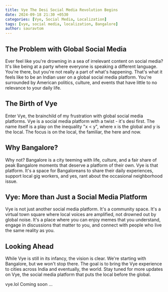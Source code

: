 ```yaml
---
title: Vye The Desi Social Media Revolution Begins
date: 2024-09-18 21:30 +0530
categories: [Vye, Social Media, Localization]
tags: [vye, social media, localization, Bangalore]
author: sauravtom
---
```


## The Problem with Global Social Media

Ever feel like you're drowning in a sea of irrelevant content on social media? It's like being at a party where everyone is speaking a different language. You're there, but you're not really a part of what's happening. That's what it feels like to be an Indian user on a global social media platform. You're surrounded by American politics, culture, and events that have little to no relevance to your daily life.

## The Birth of Vye

Enter Vye, the brainchild of my frustration with global social media platforms. Vye is a social media platform with a twist - it's desi first. The name itself is a play on the inequality "x < y", where x is the global and y is the local. The focus is on the local, the familiar, the here and now.

## Why Bangalore?

Why not? Bangalore is a city teeming with life, culture, and a fair share of peak Bangalore moments that deserve a platform of their own. Vye is that platform. It's a space for Bangaloreans to share their daily experiences, support local gig workers, and yes, rant about the occasional neighborhood issue.

## Vye: More than Just a Social Media Platform

Vye is not just another social media platform. It's a community space. It's a virtual town square where local voices are amplified, not drowned out by global noise. It's a place where you can enjoy memes that you understand, engage in discussions that matter to you, and connect with people who live the same reality as you.

## Looking Ahead

While Vye is still in its infancy, the vision is clear. We're starting with Bangalore, but we won't stop there. The goal is to bring the Vye experience to cities across India and eventually, the world. Stay tuned for more updates on Vye, the social media platform that puts the local before the global.

vye.lol Coming soon ...

